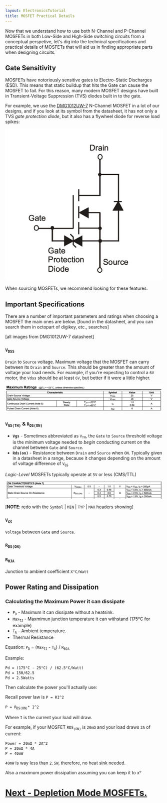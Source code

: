 ```yaml
---
layout: ElectronicsTutorial
title: MOSFET Practical Details
---
```


Now that we understand how to use both N-Channel and P-Channel MOSFETs in both Low-Side and High-Side switching circuits from a conceptual perspetive, let's dig into the technical specifications and practical details of MOSFETs that will aid us in finding appropriate parts when designing circuits.

## Gate Sensitivity

MOSFETs have notoriously sensitive gates to Electro-Static Discharges (ESD). This means that static buildup that hits the Gate can cause the MOSFET to fail. For this reason, many modern MOSFET designs have built in Transient-Voltage Suppression (TVS) diodes built in to the gate.

For example, we use the [DMG1012UW-7](https://octopart.com/search?q=DMG1012UW-7) N-Channel MOSFET in a lot of our designs, and if you look at its symbol from the datasheet, it has not only a TVS _gate protection diode_, but it also has a flywheel diode for reverse load spikes:

![](../Support_Files/Protected_MOSFET.png)

When sourcing MOSFETs, we recommend looking for these features.

## Important Specifications

There are a number of important parameters and ratings when choosing a MOSFET the main ones are below. [found in the datasheet, and you can search them in octopart of digikey, etc., searches]

[all images from DMG1012UW-7 datasheet]

### `V`<sub>`DSS`</sub>

`Drain` to `Source` voltage. Maximum voltage that the MOSFET can carry between its `Drain` and `Source`. This should be greater than the amount of voltage your load needs. For example, if you're expecting to control a `6V` motor, the `Vdss` should be at least `6V`, but better if it were a little higher.

![](../Support_Files/MOSFET_Datasheet_Max_Ratings.png)

### `V`<sub>`GS(TH)`</sub> & `R`<sub>`DS(ON)`</sub>

* **`Vgs`** - Sometimes abbreviated as `V`<sub>`TH`</sub>, the `Gate` to `Source` threshold voltage is the minimum voltage needed to _begin_ conducting current on the channel between `Gate` and `Source`.
* **`Rds(on)`** - Resistance between `Drain` and `Source` when `ON`. Typically given in a datasheet in a range, because it changes depending on the amount of voltage difference of `V`<sub>`GS`</sub>

_Logic-Level_ MOSFETs typically operate at `5V` or less (CMS/TTL)

![](../Support_Files/MOSFET_Datasheet_ON_Characteristics.png)

[**NOTE**: redo with the `Symbol` | `MIN` | `TYP` | `MAX` headers showing]


### `V`<sub>`GS`</sub>

`Voltage` between `Gate` and `Source`. 


### `R`<sub>`DS(ON)`</sub>


### `R`<sub>`ΘJA`</sub>

Junction to ambient coefficient
`X°C/Watt`

## 




## Power Rating and Dissipation

### Calculating the Maximum Power it can dissipate

* `P`<sub>`D`</sub> - Maximum it can dissipate without a heatsink.
* `Max`<sub>`TJ`</sub> - Maxmimun junction temperature it can withstand (175°C for example)
* `T`<sub>`A`</sub> - Ambient temperature.
* Thermal Resistance

Equation:
`P`<sub>`D`</sub> = (`Max`<sub>`TJ`</sub> - `T`<sub>`A`</sub>) / `R`<sub>`ΘJA`</sub>

Example:
```
Pd = (175°C - 25°C) / (62.5°C/Watt)
Pd = 150/62.5
Pd = 2.5Watts
```

Then calculate the power you'll actually use:

Recall power law is `P = RI^2`

`P = R`<sub>`DS(ON)`</sub>`* I^2`

Where `I` is the current your load will draw.

For example, if your MOSFET `RDS`<sub>`(ON)`</sub> is `20mΩ` and your load draws `2A` of current:

```
Power = 20mΩ * 2A^2
P = 20mΩ * 4A
P = 40mW
```

`40mW` is way less than `2.5W`, therefore, no heat sink needed.

Also a maximum power dissipation assuming you can keep it to x°

# [Next - Depletion Mode MOSFETs.](../Depletion_MOSFETs)